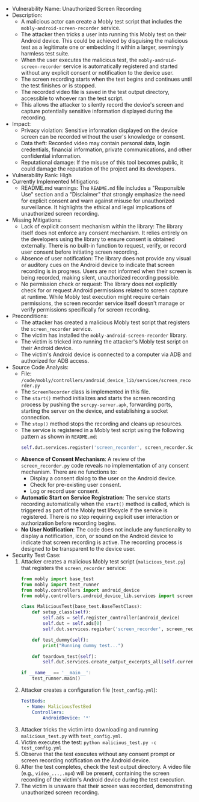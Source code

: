 - Vulnerability Name: Unauthorized Screen Recording
- Description:
    - A malicious actor can create a Mobly test script that includes the `mobly-android-screen-recorder` service.
    - The attacker then tricks a user into running this Mobly test on their Android device. This could be achieved by disguising the malicious test as a legitimate one or embedding it within a larger, seemingly harmless test suite.
    - When the user executes the malicious test, the `mobly-android-screen-recorder` service is automatically registered and started without any explicit consent or notification to the device user.
    - The screen recording starts when the test begins and continues until the test finishes or is stopped.
    - The recorded video file is saved in the test output directory, accessible to whoever ran the test script.
    - This allows the attacker to silently record the device's screen and capture potentially sensitive information displayed during the recording.
- Impact:
    - Privacy violation: Sensitive information displayed on the device screen can be recorded without the user's knowledge or consent.
    - Data theft: Recorded video may contain personal data, login credentials, financial information, private communications, and other confidential information.
    - Reputational damage: If the misuse of this tool becomes public, it could damage the reputation of the project and its developers.
- Vulnerability Rank: High
- Currently Implemented Mitigations:
    - README.md warnings: The `README.md` file includes a "Responsible Use" section and a "Disclaimer" that strongly emphasize the need for explicit consent and warn against misuse for unauthorized surveillance. It highlights the ethical and legal implications of unauthorized screen recording.
- Missing Mitigations:
    - Lack of explicit consent mechanism within the library: The library itself does not enforce any consent mechanism. It relies entirely on the developers using the library to ensure consent is obtained externally. There is no built-in function to request, verify, or record user consent before initiating screen recording.
    - Absence of user notification: The library does not provide any visual or auditory cues on the Android device to indicate that screen recording is in progress. Users are not informed when their screen is being recorded, making silent, unauthorized recording possible.
    - No permission check or request: The library does not explicitly check for or request Android permissions related to screen capture at runtime. While Mobly test execution might require certain permissions, the screen recorder service itself doesn't manage or verify permissions specifically for screen recording.
- Preconditions:
    - The attacker has created a malicious Mobly test script that registers the `screen_recorder` service.
    - The victim has installed the `mobly-android-screen-recorder` library.
    - The victim is tricked into running the attacker's Mobly test script on their Android device.
    - The victim's Android device is connected to a computer via ADB and authorized for ADB access.
- Source Code Analysis:
    - File: `/code/mobly/controllers/android_device_lib/services/screen_recorder.py`
    - The `ScreenRecorder` class is implemented in this file.
    - The `start()` method initializes and starts the screen recording process by pushing the `scrcpy-server.apk`, forwarding ports, starting the server on the device, and establishing a socket connection.
    - The `stop()` method stops the recording and cleans up resources.
    - The service is registered in a Mobly test script using the following pattern as shown in `README.md`:
      ```python
      self.dut.services.register('screen_recorder', screen_recorder.ScreenRecorder)
      ```
    - **Absence of Consent Mechanism**:  A review of the `screen_recorder.py` code reveals no implementation of any consent mechanism. There are no functions to:
        - Display a consent dialog to the user on the Android device.
        - Check for pre-existing user consent.
        - Log or record user consent.
    - **Automatic Start on Service Registration**: The service starts recording automatically when the `start()` method is called, which is triggered as part of the Mobly test lifecycle if the service is registered. There is no step requiring explicit user interaction or authorization before recording begins.
    - **No User Notification**: The code does not include any functionality to display a notification, icon, or sound on the Android device to indicate that screen recording is active. The recording process is designed to be transparent to the device user.
- Security Test Case:
    1. Attacker creates a malicious Mobly test script (`malicious_test.py`) that registers the `screen_recorder` service:
       ```python
       from mobly import base_test
       from mobly import test_runner
       from mobly.controllers import android_device
       from mobly.controllers.android_device_lib.services import screen_recorder

       class MaliciousTest(base_test.BaseTestClass):
           def setup_class(self):
               self.ads = self.register_controller(android_device)
               self.dut = self.ads[0]
               self.dut.services.register('screen_recorder', screen_recorder.ScreenRecorder)

           def test_dummy(self):
               print("Running dummy test...")

           def teardown_test(self):
               self.dut.services.create_output_excerpts_all(self.current_test_info)

       if __name__ == '__main__':
           test_runner.main()
       ```
    2. Attacker creates a configuration file (`test_config.yml`):
       ```yaml
       TestBeds:
         - Name: MaliciousTestBed
           Controllers:
               AndroidDevice: '*'
       ```
    3. Attacker tricks the victim into downloading and running `malicious_test.py` with `test_config.yml`.
    4. Victim executes the test: `python malicious_test.py -c test_config.yml`
    5. Observe that the test executes without any consent prompt or screen recording notification on the Android device.
    6. After the test completes, check the test output directory. A video file (e.g., `video_...,.mp4`) will be present, containing the screen recording of the victim's Android device during the test execution.
    7. The victim is unaware that their screen was recorded, demonstrating unauthorized screen recording.